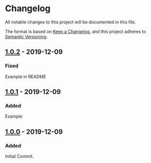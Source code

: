 # Changelog

All notable changes to this project will be documented in this file.

The format is based on [Keep a Changelog](https://keepachangelog.com/en/1.0.0/), and this project adheres to [Semantic Versioning](https://semver.org/spec/v2.0.0.html).

## [1.0.2] - 2019-12-09

### Fixed

Example in README

## [1.0.1] - 2019-12-09

### Added

Example

## [1.0.0] - 2019-12-09

### Added

Initial Commit.

[1.0.2]: https://github.com/phollyer/elm-ui-colors/compare/1.0.1...1.0.2
[1.0.1]: https://github.com/phollyer/elm-ui-colors/compare/1.0.0...1.0.1
[1.0.0]: https://github.com/phollyer/elm-ui-colors/releases/tag/1.0.0

